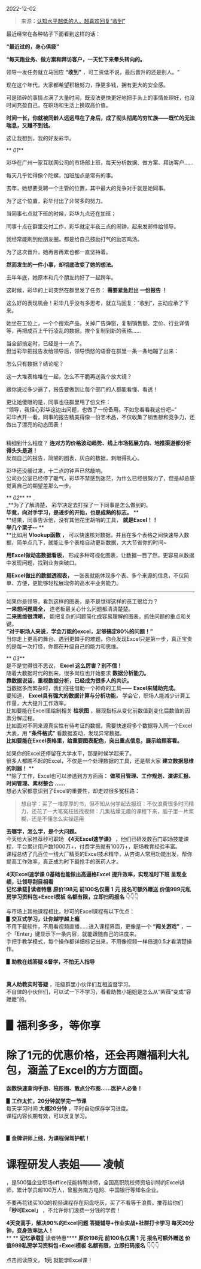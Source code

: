 2022-12-02

> 来源：[认知水平越低的人，越喜欢回复“收到”](http://mp.weixin.qq.com/s?__biz=MzU3NDc5Nzc0NQ==&mid=2247521317&idx=1&sn=006ee9c3b3c2a74493dec1ad8e48b2ab&chksm=fd2e36fbca59bfed5dfd771d12d0ad3a2e4c234f7398f3423e2028368fe29a53f34fb65c2b9c&scene=27#wechat_redirect)
> 

最近经常在各种帖子下面看到这样的话：

  

 **“最近过的，身心俱疲”**

  

 **“每天跑业务、做方案和拜访客户，一天忙下来晕头转向的。**

  

领导一发任务就立马回应 **“收到”** ，可工资低不说，最后晋升的还是别人。“

  

现在这个年代，大家都希望积极努力，挣更多钱，拥有更大的安全感。

  

可是琐碎的事情占满了大量时间，既没法更快更好地把手头上的事情处理好，也没时间充盈自己，在职场和生活上换取高价值。

  

 **时间一长，你就被同龄人远远甩在了身后，成了彻头彻尾的穷忙族——既忙的无法喘息，又赚不到钱。**

  

这让我想到，我的好友彩华。

  

  

 ** _01_**

  

彩华在广州一家互联网公司的市场部上班，每天分析数据、做方案、拜访客户......

  

每天几乎忙得像个陀螺，加班加点是常有的事。

  

去年，她想要竞聘一个主管的位置，其中最大的竞争对手就是她同事。

  

为了这个位置，彩华付出了非常多的努力。

  

当同事七点就下班的时候，彩华九点还在加班；

  

同事十点在群里交付工作，彩华就定半夜三点的闹钟，起来发邮件给领导。

  

我经常能刷到他朋友圈，都是给自己鼓励打气的励志鸡汤。

  

  

为了这次晋升，她再苦再累也都一直坚持着。

  

 **然而发生的一件小事，却彻底改变了她的想法。**

  

去年年底，她原本和几个朋友约好了一起跨年。

  

这时候，彩华的上司突然在群里发了任务： **需要紧急赶出 **一份报告** ！**

  

这么好的表现机会！彩华几乎没有多思考，就立马回复：“收到”，主动应承了下来。

  

她坐在工位上，一个个搜索产品，关掉广告弹窗，复制销售额、定价、行业详情等，再把成百上千行凌乱的数据，挨个复制到新的表格……

  
当全部搞定时，已经是十一点了。  
但当彩华把报告发给领导后，领导愤怒的语音在群里一条一条地蹦了出来：  

怎么只有数据？结论呢？

  

这一大堆表格堆在一起，怎么不干脆再送我个放大镜？

  

跟你说过多少遍了，报告要做到让每个部门的人都能看懂、看透！

  
更让她傻眼的是，同事也往群里甩了份文件：  
“领导，我担心彩华这边出问题，也做了一份备用。不如您看看我这份吧~”  
彩华点开一看，同事的报告精美得像一份艺术品，不仅收集了销售额和竞争力，还做出了漂亮的动态图表！  

##

  
精细到什么程度？ **连对方的价格波动趋势、线上市场拓展方向、地推渠道都分析得头头是道！**  
反观自己的报告，简陋的图表，灰白的数据，刺眼得扎心。  
  
彩华还没缓过来，十二点的钟声已然敲响。  
公司办公室已经停了暖气，彩华不禁感到迷茫，为什么已经很努力了，但是却总感觉离自己的期望差那么一步。  
  
 ** _02_** ** _  
_**为了了解清楚， 彩华决定去打探了一下同事是怎么做到的。  
 **毕竟，向对手学习，是进步的开始，也是成熟的标志。** **  
**结果，同事告诉他，没有其他花里胡哨的工具， **就是Excel！！**  
 **举几个栗子--** **  
**比如用 **Vlookup函数** **，**
可以快速核对数据，并且在多个表格之间快速导入数据，简单点几下，就能让多个表格自动更新数据，大大节省你的时间~  
  
 **用Excel做动态数据看板，** 形成多种可视化图表，让数据一目了然，更容易从数据中发现问题，找到业务突破口。  
  
 **用Excel做出的数据透视表，** 一张表就能体现多个表、多个来源的信息，不仅简单、方便，更能够轻松展现你的高水平业务能力。  
 ****  
如果你是领导，看到这样的图表，是不是觉得这样的员工很给力？  
 **一来想问题周全，** 连老板最关心什么问题都清清楚楚。  
 **二来思维很清晰，** 能把复杂的问题简化成容易理解的图表，抓住问题的重点和关键。  
 **“对于职场人来说，学会万能的excel，足够搞定80%的问题！”**  
当你走上更高的舞台、遇到更棘手的难题，你会发现Excel只是第一步，真正宝贵的是每一次打怪，你都在升级自己的能力和思维。  
  
 ** _03_**  
是不是觉得很不思议， **Excel 这么厉害？别不信！**  
随着大数据时代的到来，很多岗位也开始要求 **数据分析能力。**  
 **靠数据说话，重视数据分析，已经成为很多人的共识。**  
当数据多而繁杂时，我们往往借助一个神奇的工具—— **Excel来辅助完成。**  
要知道， **Excel具有强大的数据计算与分析功能，** 学会它，职场人能减少计算工作量，大大提升工作效率。  
比如要能在Excel里绘制相关 **柱状图** ，展现指标从变化前数值到变化后数值的因素分解过程。  
比如面对不同来源真实性有待考证的数据，需要快速将多个数据导入同一个Excel大表，用 **“条件格式”** 看数据波动，发现异常数据。  
 **比如要能在Excel表格里，给重要图表配色，突出重点信息，展示给顾客看。**  
  
如果你的Excel还停留在大学水平，那是时候学起来了。  
很多人都瞧不起的Excel，不仅是一个处理数据的工具，还是帮大家 **建立数据思维的利器！** **  
**除了工作，Excel也可以渗透到方方面面： **做项目管理、工作规划、演讲汇报、时间管理、素材整合** **……**  
想必大家都意识到了Excel的重要性，却走过很多冤枉路：

>
> 想自学：买了一堆厚厚的书，但不知从何学起去报班：不仅浪费很多时间精力，还花了一大笔冤枉钱找视频：几集枯燥无趣的课程下来，脑子里一片浆糊，还是不懂怎么实操运用

  
 **去哪学，怎么学，是个大问题。**  
今天给大家推荐秒可职场 **《4天Excel速学课》**
，他们已研发数百门职场技能课程，平台累计用户数1000万+，付费学员就有100万+，职场教育经验丰富。  
课程总结了几百位一线大厂精英的Excel技术精华，从咨询人常用功能出发，帮你提高工作效率，真正成为时下最抢手的医药人才。  
  
 **4天Excel速学课** **0基础也能做出高逼格Excel** **提升效率，实现准时下班** **呈现业绩，让领导刮目相看**  
 **记忆承载🧐读者特惠** **原价198元** **前100名仅需** **1** **元** **报名可额外赠送**
**价值999元私房学习资料包+Excel模板** **名额有限，立即扫码报名** 👇👇👇  
  
与市场上其他课程相比，秒可的Excel课程有以下优点：  
 **▋交互式学习，让你越学越上瘾**  
不用下载软件，不用看视频直播......进入课程界面，更像是一个 **”闯关游戏”** ，一个「Enter」键显示下一条内容，就能跟随自己的进度来。  
手把手教学模式，每个操作都详细标记出来，不用像视频一样倍速0.5才看清楚操作。  
  
  
 **▋助教在线答疑 &督学，不怕无人指导**

#  
 **真人助教实时答疑** ，班级群里小伙伴们互相监督学习。  
不自律的小伙伴们，可以试一下不学习，看看助教小姐姐是怎么从“紫薇”变成“容嬷嬷”的。  
  
  

#  **▋福利多多，等你享**  

#  除了1元的优惠价格，还会再赠福利大礼包，涵盖了Excel的方方面面。  
 **函数快速查询手册、柱形图、散点分布图……医护人必备！**  

  
  
 **▋工作太忙，20分钟就学完一节课**  
每天学习时间 **大概20分钟** ，平时自动保存学习进度。  
课程内容长期有效，可以反复学习。  

#  
  
 **▋金牌讲师上线，为课程保驾护航！**  

#  课程研发人表姐—— **凌帧**
，是500强企业职场office技能特聘讲师，全国高职院校师资培训特约Excel讲师，累计学员超100万人，曾服务南方电网、中国银行等知名企业。

  
  
不要再花钱买10G的视频课程存在网盘吃灰，买了不看等于浪费。推荐给你们 **「秒可Excel」** ，不允许你们浪费一分钱的学费！  
  
 **4天变高手，解决90%的Excel问题** **答疑辅导+作业实战+社群打卡学习** **每天20分钟，变身效率达人！**  
 ** ** **记忆承载🧐** 读者特惠**** **原价198元** **前100名仅需** **1** **元** **报名可额外赠送**
**价值999私房学习资料包+Excel模板** **名额有限，立即扫码报名** 👇👇👇  
  
点击阅读原文， **1元** 就能学Excel课！  

